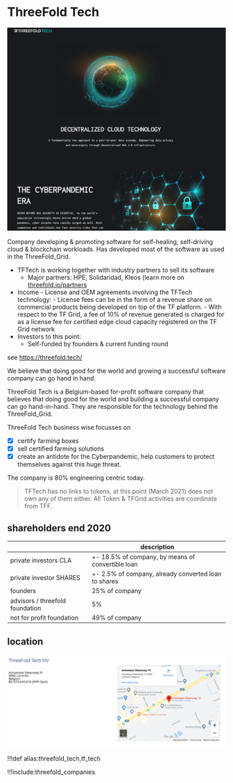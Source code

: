 # ThreeFold Tech

![](img/threefold_tech.jpg)

Company developing & promoting software for self-healing, self-driving cloud & blockchain workloads. Has developed most of the software as used in the ThreeFold_Grid.

- TFTech is working together with industry partners to sell its software
  - Major partners: HPE, Solidaridad, Kleos (learn more on [threefold.io/partners](https://threefold.io/partners)
- Income - License and OEM agreements involving the TFTech technology: - License fees can be in the form of a revenue share on commercial products being developed on top of the TF platform. - With respect to the TF Grid, a fee of 10% of revenue generated is charged
  for as a license fee for certified edge cloud capacity registered on the TF Grid
  network
- Investors to this point:
  - Self-funded by founders & current funding round

see https://threefold.tech/

We believe that doing good for the world and growing a successful software company can go hand in hand.

ThreeFold Tech is a Belgium-based for-profit software company that believes that doing good for the world and building a successful company can go hand-in-hand. They are responsible for the technology behind the ThreeFold_Grid.

ThreeFold Tech business wise focusses on

- [X] certify farming boxes
- [X] sell certified farming solutions
- [X] create an antidote for the Cyberpandemic, help customers to protect themselves against this huge threat.

The company is 80% engineering centric today.

> TFTech has no links to tokens, at this point (March 2021) does not own any of them either. All Token & TFGrid activities are coordinate from TFF.


## shareholders end 2020

|                                 | description                                          |
| ------------------------------- | ---------------------------------------------------- |
| private investors CLA           | +- 18.5% of company, by means of convertible loan    |
| private investor SHARES         | +- 2.5% of company, already converted loan to shares |
| founders                        | 25% of company                                       |
| advisors / threefold foundation | 5%                                                   |
| not for profit foundation       | 49% of company                                       |


## location

![](img/threefold_tech_location.jpg)


!!!def alias:threefold_tech,tf_tech

!!!include:threefold_companies